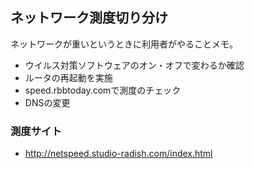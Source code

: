 ## ネットワーク測度切り分け
ネットワークが重いというときに利用者がやることメモ。

* ウイルス対策ソフトウェアのオン・オフで変わるか確認
* ルータの再起動を実施
* speed.rbbtoday.comで測度のチェック
* DNSの変更

### 測度サイト
* http://netspeed.studio-radish.com/index.html
